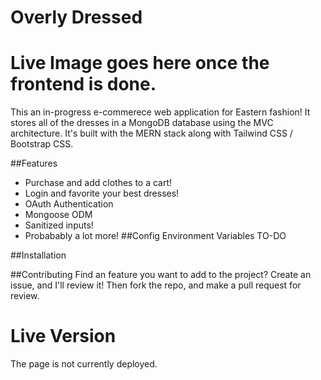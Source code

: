 # Overly Dressed 

# Live Image goes here once the frontend is done. 

This an in-progress e-commerece web application for Eastern fashion!
It stores all of the dresses in a MongoDB database using the MVC architecture.
It's built with the MERN stack along with Tailwind CSS / Bootstrap CSS. 

##Features
* Purchase and add clothes to a cart!
* Login and favorite your best dresses!
* OAuth Authentication
* Mongoose ODM
* Sanitized inputs!
* Probabably a lot more!
##Config Environment Variables
TO-DO

##Installation

##Contributing
Find an feature you want to add to the project? Create an issue, and I'll review it!
Then fork the repo, and make a pull request for review. 

# Live Version

The page is not currently deployed. 







